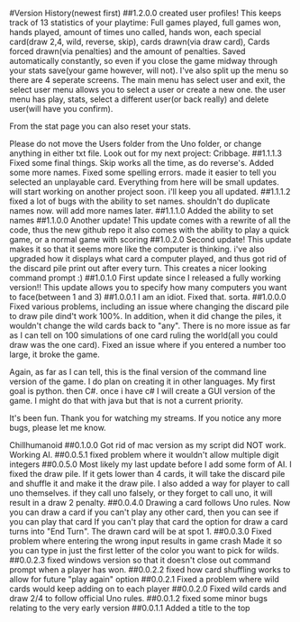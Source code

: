 #Version History(newest first)
##1.2.0.0
created user profiles! This keeps track of 13 statistics of your playtime: Full games played, full games won, hands played, amount of times uno called, hands won, each special card(draw 2,4, wild, reverse, skip), cards drawn(via draw card), Cards forced drawn(via penalties) and the amount of penalties. Saved automatically constantly, so even if you close the game midway through your stats save(your game however, will not). I've also split up the menu so there are 4 seperate screens. The main menu has select user and exit, the select user menu allows you to select a user or create a new one. the user menu has play, stats, select a different user(or back really) and delete user(will have you confirm). 

From the stat page you can also reset your stats. 

Please do not move the Users folder from the Uno folder, or change anything in either txt file.
Look out for my next project: Cribbage.
##1.1.1.3
Fixed some final things. Skip works all the time, as do reverse's. Added some more names. Fixed some spelling errors. 
made it easier to tell you selected an unplayable card. Everything from here will be small updates. will start working on another project soon. i'll keep you all updated. 
##1.1.1.2
fixed a lot of bugs with the ability to set names. shouldn't do duplicate names now. will add more names later. 
##1.1.1.0
Added the ability to set names
##1.1.0.0
Another update! 
This update comes with a rewrite of all the code, thus the new github repo
it also comes with the ability to play a quick game, or a normal game with scoring
##1.0.2.0
Second update!
This update makes it so that it seems more like the computer is thinking. 
i've also upgraded how it displays what card a computer played, and thus got rid of the discard pile print out after every turn.
This creates a nicer looking command prompt :)
##1.0.1.0
First update since I released a fully working version!!
This update allows you to specify how many computers you want to face(between 1 and 3)
##1.0.0.1 
I am an idiot. Fixed that. sorta.
##1.0.0.0
Fixed various problems, including an issue where changing the discard pile to draw pile dind't work 100%. In addition, when it did change the piles, it wouldn't change the wild cards back to "any". There is no more issue as far as I can tell on 100 simulations of one card ruling the world(all you could draw was the one card). Fixed an issue where if you entered a number too large, it broke the game.

Again, as far as I can tell, this is the final version of the command line version of the game. I do plan on creating it in other languages. My first goal is python. then C#. once i have c# I will create a GUI version of the game. I might do that with java but that is not a current priority. 

It's been fun. Thank you for watching my streams. If you notice any more bugs, please let me know. 

 Chillhumanoid
##0.1.0.0
Got rid of mac version as my script did NOT work. Working AI.
##0.0.5.1
fixed problem where it wouldn't allow multiple digit integers
##0.0.5.0
Most likely my last update before I add some form of AI. I fixed the draw pile. If it gets lower than 4 cards, it will take the discard pile and shuffle it and make it the draw pile. I also added a way for player to call uno themselves. if they call uno falsely, or they forget to call uno, it will result in a draw 2 penalty. 
##0.0.4.0
Drawing a card follows Uno rules. Now you can draw a card if you can't play any other card, then you can see if you can play that card
If you can't play that card the option for draw a card turns into "End Turn". The drawn card will be at spot 1. 
##0.0.3.0
Fixed problem where entering the wrong input results in game crash
Made it so you can type in just the first letter of the color you want to pick for wilds. 
##0.0.2.3
fixed windows version so that it doesn't close out command prompt when a player has won.
##0.0.2.2 
fixed how card shuffling works to allow for future "play again" option
##0.0.2.1
Fixed a problem where wild cards would keep adding on to each player
##0.0.2.0
Fixed wild cards and draw 2/4 to follow official Uno rules. 
##0.0.1.2
fixed some minor bugs relating to the very early version
##0.0.1.1
Added a title to the top
